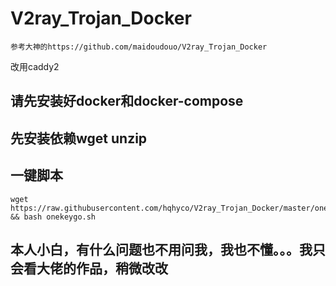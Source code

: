 # V2ray_Trojan_Docker
```
参考大神的https://github.com/maidoudouo/V2ray_Trojan_Docker
```
改用caddy2

## 请先安装好docker和docker-compose
## 先安装依赖wget unzip

## 一键脚本
```
wget https://raw.githubusercontent.com/hqhyco/V2ray_Trojan_Docker/master/onekeygo.sh && bash onekeygo.sh
```
## 本人小白，有什么问题也不用问我，我也不懂。。。我只会看大佬的作品，稍微改改
